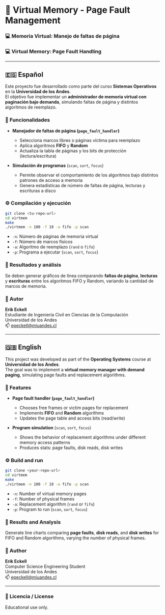 # 🧠 Virtual Memory - Page Fault Management  
### 💻 Memoria Virtual: Manejo de faltas de página  
### 💻 Virtual Memory: Page Fault Handling

---

## 🇪🇸 Español

Este proyecto fue desarrollado como parte del curso **Sistemas Operativos** en la **Universidad de los Andes**.  
El objetivo fue implementar un **administrador de memoria virtual con paginación bajo demanda**, simulando faltas de página y distintos algoritmos de reemplazo.

### 🔹 Funcionalidades

- **Manejador de faltas de página (`page_fault_handler`)**  
  - Selecciona marcos libres o páginas víctima para reemplazo
  - Aplica algoritmos **FIFO** y **Random**
  - Actualiza la tabla de páginas y los bits de protección (lectura/escritura)

- **Simulación de programas** (`scan`, `sort`, `focus`)  
  - Permite observar el comportamiento de los algoritmos bajo distintos patrones de acceso a memoria
  - Genera estadísticas de número de faltas de página, lecturas y escrituras a disco

### ⚙️ Compilación y ejecución

```bash
git clone <tu-repo-url>
cd virtmem
make
./virtmem -n 100 -f 10 -a fifo -p scan
```

- `-n`: Número de páginas de memoria virtual
- `-f`: Número de marcos físicos
- `-a`: Algoritmo de reemplazo (`rand` o `fifo`)
- `-p`: Programa a ejecutar (`scan`, `sort`, `focus`)

### 🧪 Resultados y análisis

Se deben generar gráficos de línea comparando **faltas de página**, **lecturas** y **escrituras** entre los algoritmos FIFO y Random, variando la cantidad de marcos de memoria.

### 👥 Autor

**Erik Eckell**  
Estudiante de Ingeniería Civil en Ciencias de la Computación  
Universidad de los Andes  
📫 [epeckell@miuandes.cl](mailto:epeckell@miuandes.cl)

---

## 🇬🇧 English

This project was developed as part of the **Operating Systems** course at **Universidad de los Andes**.  
The goal was to implement a **virtual memory manager with demand paging**, simulating page faults and replacement algorithms.

### 🔹 Features

- **Page fault handler (`page_fault_handler`)**  
  - Chooses free frames or victim pages for replacement
  - Implements **FIFO** and **Random** algorithms
  - Updates the page table and access bits (read/write)

- **Program simulation** (`scan`, `sort`, `focus`)  
  - Shows the behavior of replacement algorithms under different memory access patterns
  - Produces stats: page faults, disk reads, disk writes

### ⚙️ Build and run

```bash
git clone <your-repo-url>
cd virtmem
make
./virtmem -n 100 -f 10 -a fifo -p scan
```

- `-n`: Number of virtual memory pages
- `-f`: Number of physical frames
- `-a`: Replacement algorithm (`rand` or `fifo`)
- `-p`: Program to run (`scan`, `sort`, `focus`)

### 🧪 Results and Analysis

Generate line charts comparing **page faults**, **disk reads**, and **disk writes** for FIFO and Random algorithms, varying the number of physical frames.

### 👥 Author

**Erik Eckell**  
Computer Science Engineering Student  
Universidad de los Andes  
📫 [epeckell@miuandes.cl](mailto:epeckell@miuandes.cl)

---

### 🧾 Licencia / License

Educational use only.
